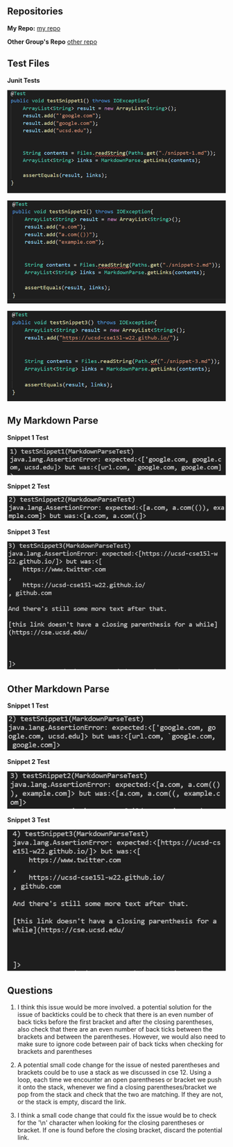 ## Repositories ##
**My Repo:** [my repo](https://github.com/ahkoh29/markdown_parse_synced)

**Other Group's Repo** [other repo](https://github.com/jordan-nishi/markdown-parse/blob/main/MarkdownParse.java)

## Test Files ##

**Junit Tests**

![snippet 1](report_4_image_7.PNG)

![snippet 2](report_4_image_8.PNG)

![snippet 3](report_4_image_9.PNG)


## My Markdown Parse ##

**Snippet 1 Test**

![my test snippet 1](report_4_image_1.PNG)

**Snippet 2 Test**

![my test snippet 2](report_4_image_2.PNG)

**Snippet 3 Test**

![my test snippet 3](report_4_image_3.PNG)


## Other Markdown Parse ##

**Snippet 1 Test**

![other test snippet 1](report_4_image_4.PNG)

**Snippet 2 Test**

![other test snippet 2](report_4_image_5.PNG)

**Snippet 3 Test**

![other test snippet 3](report_4_image_6.PNG)


## Questions ##

1. I think this issue would be more involved. a potential solution for the issue of backticks could be to check that there is an even number of back ticks before the first bracket and after the closing parentheses,
also check that there are an even number of back ticks between the brackets and between the parentheses. However, we would also need to make sure to ignore code between pair of back ticks when checking for brackets
and parentheses

2. A potential small code change for the issue of nested parentheses and brackets could be to use a stack as we discussed in cse 12. Using a loop, each time we encounter an open parentheses or bracket
we push it onto the stack, whenever we find a closing parentheses/bracket we pop from the stack and check that the two are matching. If they are not, or the stack is empty, discard the link.

3. I think a small code change that could fix the issue would be to check for the '\n' character when looking for the closing parentheses or bracket. If one is found before the closing
bracket, discard the potential link.
